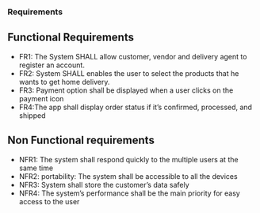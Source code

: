 ### Requirements
## Functional Requirements
* FR1: The System SHALL allow customer, vendor and delivery agent to register an account.
* FR2: System SHALL enables the user to select the products that he wants to get home delivery.
* FR3: Payment option shall be displayed when a user clicks on the payment icon
* FR4:The app shall display order status if it’s confirmed, processed, and shipped
## Non Functional requirements
* NFR1: The system shall respond quickly to the multiple users at the same time
* NFR2: portability: The system shall be accessible to all the devices
* NFR3: System shall store the customer’s data safely 
* NFR4: The system’s performance shall be the main priority for easy access to the user
